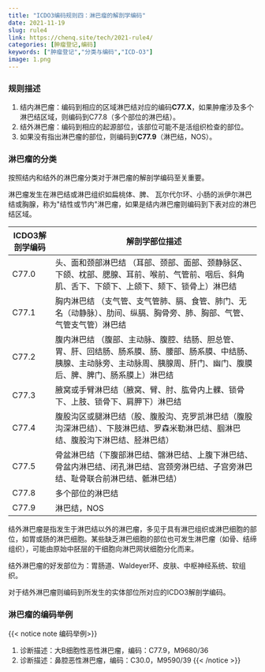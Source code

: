 ```yaml
---
title: "ICDO3编码规则四：淋巴瘤的解剖学编码"
date: 2021-11-19
slug: rule4
link: https://chenq.site/tech/2021-rule4/
categories: [肿瘤登记,编码]
keywords: ["肿瘤登记","分类与编码","ICD-O3"]
image: 1.png
---
```


### 规则描述


1. 结内淋巴瘤：编码到相应的区域淋巴结对应的编码**C77.X**，如果肿瘤涉及多个淋巴结区域，则编码到C77.8（多个部位的淋巴结）。
1. 结外淋巴瘤：编码到相应的起源部位，该部位可能不是活组织检查的部位。
1. 如果没有指出淋巴瘤的部位，则编码到**C77.9**（淋巴结，NOS）。




### 淋巴瘤的分类

按照结内和结外的淋巴瘤分类对于淋巴瘤的解剖学编码至关重要。

淋巴瘤发生在淋巴结或淋巴组织如扁桃体、脾、
瓦尔代尔环、小肠的派伊尔淋巴结或胸腺，称为"结性或节内"淋巴瘤，如果是结内淋巴瘤则编码到下表对应的淋巴结区域。

| ICDO3解剖学编码 | 解剖学部位描述                                                                                                                                                                    |
|-----------------|-----------------------------------------------------------------------------------------------------------------------------------------------------------------------------------|
| C77.0           | 头、面和颈部淋巴结 （耳部、颈部、面部、颈静脉区、下颌、枕部、腮腺、耳前、喉前、气管前、咽后、斜角肌、舌下、下颌下、上颌下、颏下、锁骨上）淋巴结                                   |
| C77.1           | 胸内淋巴结 （支气管、支气管肺、膈、食管、肺门、无名（动静脉）、肋间、纵膈、胸骨旁、肺、胸部、气管、气管支气管）淋巴结                                                             |
| C77.2           | 腹内淋巴结 （腹部、主动脉、腹腔、结肠、胆总管、胃、肝、回结肠、肠系膜、肠、腰部、肠系膜、中结肠、胰腺、主动脉旁、主动脉周、胰腺周、肝门、幽门、腹膜后、脾、脾门、肠系膜上）淋巴结 |
| C77.3           | 腋窝或手臂淋巴结（腋窝、臂、肘、肱骨内上髁、锁骨下、上肢、锁骨下、肩胛下）淋巴结                                                                                                  |
| C77.4           | 腹股沟区或腿淋巴结（股、腹股沟、克罗凯淋巴结（腹股沟深淋巴结）、下肢淋巴结、罗森米勒淋巴结、腘淋巴结、腹股沟下淋巴结、胫淋巴结）                                                  |
| C77.5           | 骨盆淋巴结（下腹部淋巴结、髂淋巴结、上腹下淋巴结、骨盆内淋巴结、闭孔淋巴结、宫颈旁淋巴结、子宫旁淋巴结、耻骨联合前淋巴结、骶淋巴结）                                              |
| C77.8           | 多个部位的淋巴结                                                                                                                                                                  |
| C77.9           | 淋巴结，NOS                                                                                                                                                                       |

结外淋巴瘤是指发生于淋巴结以外的淋巴瘤，多见于具有淋巴组织或淋巴细胞的部位，如胃或肠的淋巴细胞。某些缺乏淋巴细胞的部位也可发生淋巴瘤（如骨、结缔组织），可能由原始中胚层的干细胞向淋巴网状细胞分化而来。

结外淋巴瘤的好发部位为：胃肠道、Waldeyer环、皮肤、中枢神经系统、软组织。

对于结外淋巴瘤则编码到所发生的实体部位所对应的ICDO3解剖学编码。

### 淋巴瘤的编码举例

{{< notice note 编码举例>}}
1. 诊断描述：大B细胞性恶性淋巴瘤，编码：C77.9，M9680/36
1. 诊断描述：鼻腔恶性淋巴瘤，编码：C30.0，M9590/39
{{< /notice >}}

<br>
</br>